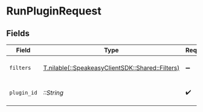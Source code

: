 # RunPluginRequest


## Fields

| Field                                                                              | Type                                                                               | Required                                                                           | Description                                                                        |
| ---------------------------------------------------------------------------------- | ---------------------------------------------------------------------------------- | ---------------------------------------------------------------------------------- | ---------------------------------------------------------------------------------- |
| `filters`                                                                          | [T.nilable(::SpeakeasyClientSDK::Shared::Filters)](../../models/shared/filters.md) | :heavy_minus_sign:                                                                 | The filter to apply to the query.                                                  |
| `plugin_id`                                                                        | *::String*                                                                         | :heavy_check_mark:                                                                 | The ID of the plugin to run.                                                       |